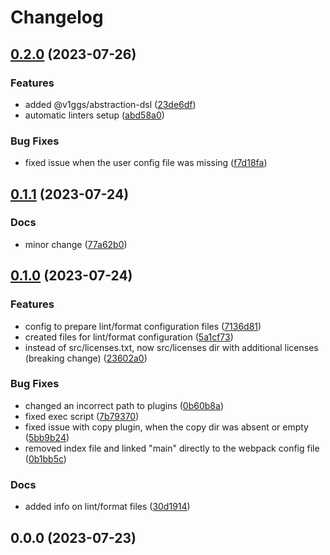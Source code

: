 # Changelog

## [0.2.0](https://github.com/v1ggs/abstraction/compare/0.1.1...0.2.0) (2023-07-26)


### Features

* added @v1ggs/abstraction-dsl ([23de6df](https://github.com/v1ggs/abstraction/commit/23de6dfa4e3d5a8610fe670879b8022cf873d428))
* automatic linters setup ([abd58a0](https://github.com/v1ggs/abstraction/commit/abd58a070298f31d253b1fe254cafd0eb15b34da))


### Bug Fixes

* fixed issue when the user config file was missing ([f7d18fa](https://github.com/v1ggs/abstraction/commit/f7d18fa8c5677c9bdc2e9319f43006424de9a86b))

## [0.1.1](https://github.com/v1ggs/abstraction/compare/0.1.0...0.1.1) (2023-07-24)


### Docs

* minor change ([77a62b0](https://github.com/v1ggs/abstraction/commit/77a62b069624d2115af5662f52909b1e80363be8))

## [0.1.0](https://github.com/v1ggs/abstraction/compare/0.0.0...0.1.0) (2023-07-24)


### Features

* config to prepare lint/format configuration files ([7136d81](https://github.com/v1ggs/abstraction/commit/7136d8193f183d0c891cb1c56c31a7bc42225e6a))
* created files for lint/format configuration ([5a1cf73](https://github.com/v1ggs/abstraction/commit/5a1cf734f2074d75248a0388d168fc89a6d3db49))
* instead of src/licenses.txt, now src/licenses dir with additional licenses (breaking change) ([23602a0](https://github.com/v1ggs/abstraction/commit/23602a006b05122cded7de937bd6ead7b88664c2))


### Bug Fixes

* changed an incorrect path to plugins ([0b60b8a](https://github.com/v1ggs/abstraction/commit/0b60b8a500498f50ad7a914a2b964c8d7a86a743))
* fixed exec script ([7b79370](https://github.com/v1ggs/abstraction/commit/7b793703c7f1e6e41eff3782ac966e20296bc07b))
* fixed issue with copy plugin, when the copy dir was absent or empty ([5bb9b24](https://github.com/v1ggs/abstraction/commit/5bb9b24528388c1e8aaec2331d56e5209c1a4896))
* removed index file and linked "main" directly to the webpack config file ([0b1bb5c](https://github.com/v1ggs/abstraction/commit/0b1bb5c6b8cf1ed8dbf4cebd5b8ac24be1a8b782))


### Docs

* added info on lint/format files ([30d1914](https://github.com/v1ggs/abstraction/commit/30d1914996424279483f0653f3df3807f6519add))

## 0.0.0 (2023-07-23)